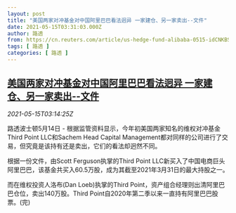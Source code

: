 ```yaml
---
layout: post
title: "美国两家对冲基金对中国阿里巴巴看法迥异 一家建仓、另一家卖出--文件"
date: 2021-05-15T03:31:03.000Z
author: 路透
from: https://cn.reuters.com/article/us-hedge-fund-alibaba-0515-idCNKBS2CW02Z
tags: [ 路透 ]
categories: [ 路透 ]
---
```

<!--1621049463000-->
[美国两家对冲基金对中国阿里巴巴看法迥异 一家建仓、另一家卖出--文件](https://cn.reuters.com/article/us-hedge-fund-alibaba-0515-idCNKBS2CW02Z)
------

<div>
<div><i>2021-05-15T03:14:25Z</i></div><p>路透波士顿5月14日 - 根据监管资料显示，今年初美国两家知名的维权对冲基金Third Point LLC和Sachem Head Capital Management都对同样的公司进行了交易，但究竟是该持有还是卖出，它们的看法却迥然不同。</p><p>根据一份文件，由Scott Ferguson执掌的Third Point LLC新买入了中国电商巨头阿里巴巴，该基金共买入60.5万股，成为其截至2021年3月31日的最大持股之一。</p><p>而在维权投资人洛布(Dan Loeb)执掌的Third Point，资产组合经理则出清阿里巴巴仓位，卖出140万股。Third Point自2020年第二季以来一直持有阿里巴巴股票。(完)</p>
</div>
